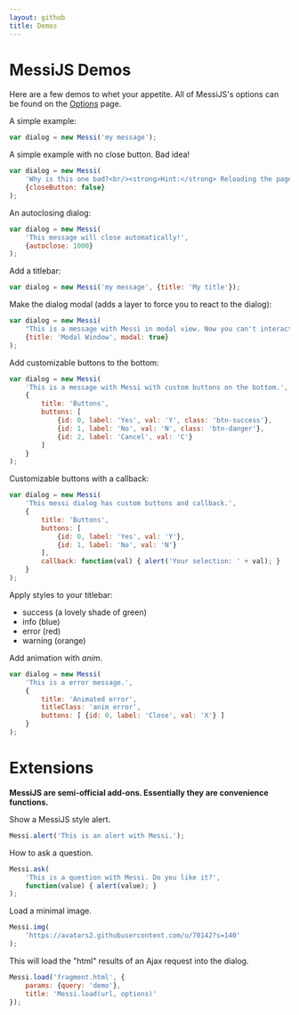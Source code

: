 ```yaml
---
layout: github
title: Demos
---
```

# MessiJS Demos

Here are a few demos to whet your appetite. All of MessiJS's options can
be found on the [Options](../options/) page.


A simple example:

```javascript
var dialog = new Messi('my message');
```

A simple example with no close button. Bad idea!

```javascript
var dialog = new Messi(
    'Why is this one bad?<br/><strong>Hint:</strong> Reloading the page may help.',
    {closeButton: false}
);
```

An autoclosing dialog:

```javascript
var dialog = new Messi(
    'This message will close automatically!',
    {autoclose: 1000}
);
```

Add a titlebar:

```javascript
var dialog = new Messi('my message', {title: 'My title'});
```

Make the dialog modal (adds a layer to force you to react to the dialog):

```javascript
var dialog = new Messi(
    "This is a message with Messi in modal view. Now you can't interact with other elements in the page until close this.",
    {title: 'Modal Window', modal: true}
);
```

Add customizable buttons to the bottom:

```javascript
var dialog = new Messi(
    'This is a message with Messi with custom buttons on the bottom.',
    {
        title: 'Buttons',
        buttons: [
            {id: 0, label: 'Yes', val: 'Y', class: 'btn-success'},
            {id: 1, label: 'No', val: 'N', class: 'btn-danger'},
            {id: 2, label: 'Cancel', val: 'C'}
        ]
    }
);
```

Customizable buttons with a callback:

```javascript
var dialog = new Messi(
    'This messi dialog has custom buttons and callback.',
    {
        title: 'Buttons',
        buttons: [
            {id: 0, label: 'Yes', val: 'Y'},
            {id: 1, label: 'No', val: 'N'}
        ],
        callback: function(val) { alert('Your selection: ' + val); }
    }
);
```

Apply styles to your titlebar:

* success (a lovely shade of green)
* info (blue)
* error (red)
* warning (orange)

Add animation with _anim_.

```javascript
var dialog = new Messi(
    'This is a error message.',
    {
        title: 'Animated error',
        titleClass: 'anim error',
        buttons: [ {id: 0, label: 'Close', val: 'X'} ]
    }
);
```

# Extensions

**MessiJS are semi-official add-ons. Essentially they are convenience functions.**

Show a MessiJS style alert.

```javascript
Messi.alert('This is an alert with Messi.');
```

How to ask a question.

```javascript
Messi.ask(
    'This is a question with Messi. Do you like it?',
    function(value) { alert(value); }
);
```

Load a minimal image.

```javascript
Messi.img(
    'https://avatars2.githubusercontent.com/u/70142?s=140'
);
```

This will load the "html" results of an Ajax request into the dialog.

```javascript
Messi.load('fragment.html', {
    params: {query: 'demo'},
    title: 'Messi.load(url, options)'
});
```

